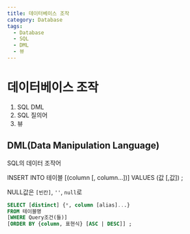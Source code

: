 ```yaml
---
title: 데이터베이스 조작
category: Database
tags:
  - Database
  - SQL
  - DML
  - 뷰
---
```


# 데이터베이스 조작

1. SQL DML
2. SQL 질의어
3. 뷰

## DML(Data Manipulation Language)

SQL의 데이터 조작어

INSERT INTO 테이블 [(column [, column...])] VALUES  (값 [,값]) ;

NULL값은 `[빈칸]`, `''`, `null`로

```sql
SELECT [distinct] {*, column [alias]...}
FROM 테이블명
[WHERE Query조건(들)]
[ORDER BY {column, 표현식} [ASC | DESC]] ;
```